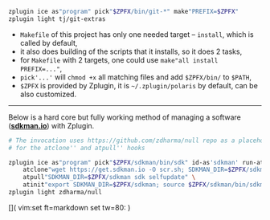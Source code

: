 ```zsh
zplugin ice as"program" pick"$ZPFX/bin/git-*" make"PREFIX=$ZPFX"
zplugin light tj/git-extras
```

 - `Makefile` of this project has only one needed target – `install`, which is called by default,
 - it also does building of the scripts that it installs, so it does 2 tasks,
 - for `Makefile` with 2 targets, one could use `make"all install PREFIX=..."`,
 - `pick'...'` will `chmod +x` all matching files and add `$ZPFX/bin/` to `$PATH`,
 - `$ZPFX` is provided by Zplugin, it is `~/.zplugin/polaris` by default, can be also customized.

----

Below is a hard core but fully working method of managing a software ([**sdkman.io**](https://sdkman.io)) with Zplugin.

```zsh
# The invocation uses https://github.com/zdharma/null repo as a placeholder
# for the atclone'' and atpull'' hooks

zplugin ice as"program" pick"$ZPFX/sdkman/bin/sdk" id-as'sdkman' run-atpull \
    atclone"wget https://get.sdkman.io -O scr.sh; SDKMAN_DIR=$ZPFX/sdkman bash scr.sh" \
    atpull"SDKMAN_DIR=$ZPFX/sdkman sdk selfupdate" \
    atinit"export SDKMAN_DIR=$ZPFX/sdkman; source $ZPFX/sdkman/bin/sdkman-init.sh"
zplugin light zdharma/null
```

[]( vim:set ft=markdown set tw=80: )
